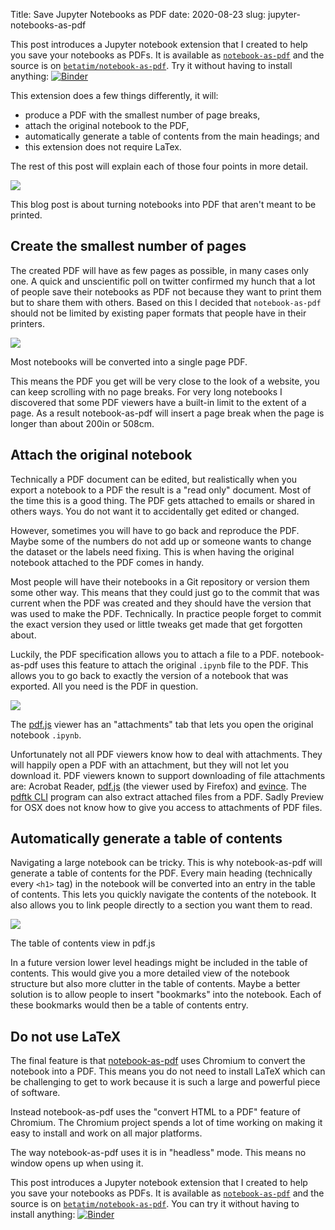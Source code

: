 Title: Save Jupyter Notebooks as PDF
date: 2020-08-23
slug: jupyter-notebooks-as-pdf

This post introduces a Jupyter notebook extension that I created to help
you save your notebooks as PDFs. It is available as [`notebook-as-pdf`](https://pypi.org/project/notebook-as-pdf/) and the source is on [`betatim/notebook-as-pdf`](https://github.com/betatim/notebook-as-pdf). Try it without having to install anything: [![Binder](https://mybinder.org/badge_logo.svg)](https://mybinder.org/v2/gh/betatim/notebook-as-pdf/master)

This extension does a few things differently, it will:

* produce a PDF with the smallest number of page breaks,
* attach the original notebook to the PDF,
* automatically generate a table of contents from the main headings; and
* this extension does not require LaTex.

The rest of this post will explain each of those four points in more detail.

![](/images/nb-as-pdf-header.jpg)

This blog post is about turning notebooks into PDF that aren't meant to be printed.


## Create the smallest number of pages

The created PDF will have as few pages as possible, in many cases only one. A quick and unscientific poll on twitter confirmed my hunch that a lot of people save their notebooks as PDF not because they want to print them but to share them with others. Based on this I decided that `notebook-as-pdf` should not be limited
by existing paper formats that people have in their printers.

![](/images/nb-as-pdf-one-page.png)

Most notebooks will be converted into a single page PDF.

This means the PDF you get will be very close to the look of a website, you can keep scrolling with no page breaks. For very long notebooks I discovered that some PDF viewers have a built-in limit to the extent of a page. As a result notebook-as-pdf will insert a page break when the page is longer than about 200in or 508cm.


## Attach the original notebook

Technically a PDF document can be edited, but realistically when you export a notebook to a PDF the result is a "read only" document. Most of the time this is a good thing. The PDF gets attached to emails or shared in others ways. You do not want it to accidentally get edited or changed.

However, sometimes you will have to go back and reproduce the PDF. Maybe some of the numbers do not add up or someone wants to change the dataset or the labels need fixing. This is when having the original notebook attached to the PDF comes in handy.

Most people will have their notebooks in a Git repository or version them some other way. This means that they could just go to the commit that was current when the PDF was created and they should have the version that was used to make the PDF. Technically. In practice people forget to commit the exact version they used or little tweaks get made that get forgotten about.

Luckily, the PDF specification allows you to attach a file to a PDF. notebook-as-pdf uses this feature to attach the original `.ipynb` file to the PDF. This allows you to go back to exactly the version of a notebook that was exported. All you need is the PDF in question.

![](/images/nb-as-pdf-attachment.png)

The [pdf.js](https://mozilla.github.io/pdf.js/) viewer has an "attachments" tab that lets you open the original notebook `.ipynb`.

Unfortunately not all PDF viewers know how to deal with attachments. They will happily open a PDF with an attachment, but they will not let you download it. PDF viewers known to support downloading of file attachments are: Acrobat Reader, [pdf.js](https://mozilla.github.io/pdf.js/) (the viewer used by Firefox) and [evince](https://wiki.gnome.org/Apps/Evince). The [pdftk CLI](https://www.pdflabs.com/tools/pdftk-the-pdf-toolkit/) program can also extract attached files from a PDF. Sadly Preview for OSX does not know how to give you access to attachments of PDF files.


## Automatically generate a table of contents

Navigating a large notebook can be tricky. This is why notebook-as-pdf will generate a table of contents for the PDF. Every main heading (technically every `<h1>` tag) in the notebook will be converted into an entry in the table of contents. This lets you quickly navigate the contents of the notebook. It also allows you to link people directly to a section you want them to read.

![](/images/nb-as-pdf-table-of-contents.png)

The table of contents view in pdf.js

In a future version lower level headings might be included in the table of contents. This would give you a more detailed view of the notebook structure but also more clutter in the table of contents. Maybe a better solution is to allow people to insert "bookmarks" into the notebook. Each of these bookmarks would then be a table of contents entry.


## Do not use LaTeX

The final feature is that [notebook-as-pdf](https://pypi.org/project/notebook-as-pdf/) uses Chromium to convert the notebook into a PDF. This means you do not need to install LaTeX which can be challenging to get to work because it is such a large and powerful piece of software.

Instead notebook-as-pdf uses the "convert HTML to a PDF" feature of Chromium. The Chromium project spends a lot of time working on making it easy to install and work on all major platforms.

The way notebook-as-pdf uses it is in "headless" mode. This means no window opens up when using it.


This post introduces a Jupyter notebook extension that I created to help
you save your notebooks as PDFs. It is available as [`notebook-as-pdf`](https://pypi.org/project/notebook-as-pdf/) and the source is on [`betatim/notebook-as-pdf`](https://github.com/betatim/notebook-as-pdf). You can try it without having to install anything: [![Binder](https://mybinder.org/badge_logo.svg)](https://mybinder.org/v2/gh/betatim/notebook-as-pdf/master)
